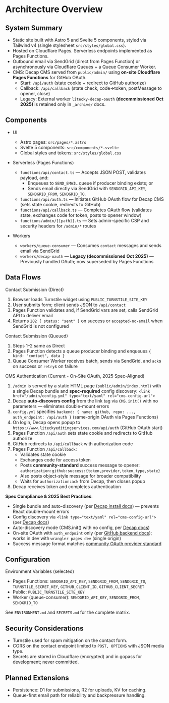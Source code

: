# Architecture Overview

## System Summary

- Static site built with Astro 5 and Svelte 5 components, styled via Tailwind v4 (single stylesheet `src/styles/global.css`).
- Hosted on Cloudflare Pages. Serverless endpoints implemented as Pages Functions.
- Outbound email via SendGrid (direct from Pages Function) or asynchronously via Cloudflare Queues + a Queue Consumer Worker.
- CMS: Decap CMS served from `public/admin/` using **on-site Cloudflare Pages Functions** for GitHub OAuth.
  - Start: `/api/auth` (state cookie + redirect to GitHub authorize)
  - Callback: `/api/callback` (state check, code→token, postMessage to opener, close)
  - Legacy: External worker `litecky-decap-oauth` **(decommissioned Oct 2025)** is retained only in `_archive/` docs.

## Components

- UI
  - Astro pages: `src/pages/*.astro`
  - Svelte 5 components: `src/components/*.svelte`
  - Global styles and tokens: `src/styles/global.css`

- Serverless (Pages Functions)
  - `functions/api/contact.ts` — Accepts JSON POST, validates payload, and:
    - Enqueues to `SEND_EMAIL` queue if producer binding exists; or
    - Sends email directly via SendGrid with `SENDGRID_API_KEY`, `SENDGRID_FROM`, `SENDGRID_TO`.
  - `functions/api/auth.ts` — Initiates GitHub OAuth flow for Decap CMS (sets state cookie, redirects to GitHub)
  - `functions/api/callback.ts` — Completes OAuth flow (validates state, exchanges code for token, posts to opener window)
  - `functions/admin/[[path]].ts` — Sets admin-specific CSP and security headers for `/admin/*` routes

- Workers
  - `workers/queue-consumer` — Consumes `contact` messages and sends email via SendGrid
  - `workers/decap-oauth` — **Legacy (decommissioned Oct 2025)** — Previously handled OAuth; now superseded by Pages Functions

## Data Flows

Contact Submission (Direct)

1. Browser loads Turnstile widget using `PUBLIC_TURNSTILE_SITE_KEY`
2. User submits form; client sends JSON to `/api/contact`
3. Pages Function validates and, if SendGrid vars are set, calls SendGrid API to deliver email
4. Returns `202 { status: "sent" }` on success or `accepted-no-email` when SendGrid is not configured

Contact Submission (Queued)

1. Steps 1–2 same as Direct
2. Pages Function detects a queue producer binding and enqueues `{ kind: "contact", data }`
3. Queue Consumer Worker receives batch, sends via SendGrid, and `ack`s on success or `retry`s on failure

CMS Authentication (Current - On-Site OAuth, 2025 Spec-Aligned)

1. `/admin` is served by a static HTML page (`public/admin/index.html`) with a single Decap bundle and **spec-required** config discovery: `<link href="/admin/config.yml" type="text/yaml" rel="cms-config-url">`
2. Decap **auto-discovers config** from the link tag via `CMS.init()` with no parameters — eliminates double-mount errors
3. `config.yml` specifies `backend: { name: github, repo: ..., auth_endpoint: /api/auth }` (same-origin OAuth via Pages Functions)
4. On login, Decap opens popup to `https://www.liteckyeditingservices.com/api/auth` (GitHub OAuth start)
5. Pages Function `/api/auth` sets state cookie and redirects to GitHub authorize
6. GitHub redirects to `/api/callback` with authorization code
7. Pages Function `/api/callback`:
   - Validates state cookie
   - Exchanges code for access token
   - Posts **community-standard** success message to opener: `authorization:github:success:{token,provider,token_type,state}`
   - Also posts object-style message for broader compatibility
   - Waits for `authorization:ack` from Decap, then closes popup
8. Decap receives token and completes authentication

**Spec Compliance & 2025 Best Practices**:

- Single bundle and auto-discovery (per [Decap install docs](https://decapcms.org/docs/install-decap-cms/)) — prevents React double-mount errors
- Config discovery via `<link type="text/yaml" rel="cms-config-url">` (per [Decap docs](https://decapcms.org/docs/configuration-options/))
- Auto-discovery mode (CMS.init() with no config, per [Decap docs](https://decapcms.org/docs/manual-initialization/))
- On-site OAuth with `auth_endpoint` only (per [GitHub backend docs](https://decapcms.org/docs/github-backend/)); works in dev with `wrangler pages dev` (single origin)
- Success message format matches [community OAuth provider standard](https://github.com/vencax/netlify-cms-github-oauth-provider)

## Configuration

Environment Variables (selected)

- Pages Functions: `SENDGRID_API_KEY`, `SENDGRID_FROM`, `SENDGRID_TO`, `TURNSTILE_SECRET_KEY`, `GITHUB_CLIENT_ID`, `GITHUB_CLIENT_SECRET`
- Public: `PUBLIC_TURNSTILE_SITE_KEY`
- Worker (queue-consumer): `SENDGRID_API_KEY`, `SENDGRID_FROM`, `SENDGRID_TO`

See `ENVIRONMENT.md` and `SECRETS.md` for the complete matrix.

## Security Considerations

- Turnstile used for spam mitigation on the contact form.
- CORS on the contact endpoint limited to `POST, OPTIONS` with JSON media type.
- Secrets are stored in Cloudflare (encrypted) and in gopass for development; never committed.

## Planned Extensions

- Persistence: D1 for submissions, R2 for uploads, KV for caching.
- Queue-first email path for reliability and backpressure handling.
